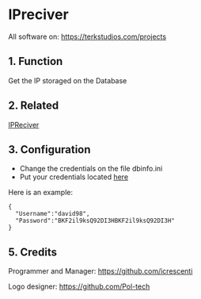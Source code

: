 # IPreciver

All software on: https://terkstudios.com/projects

## 1. Function
Get the IP storaged on the Database

## 2. Related
 
[IPReciver](https://google.com)

## 3. Configuration

- Change the credentials on the file dbinfo.ini
- Put your credentials located [here](https://terkstudios.com)

Here is an example:
```
{
  "Username":"david98",
  "Password":"BKF2il9ksQ92DI3HBKF2il9ksQ92DI3H"
}
```

## 5. Credits

Programmer and Manager: https://github.com/icrescenti

Logo designer: https://github.com/Pol-tech
